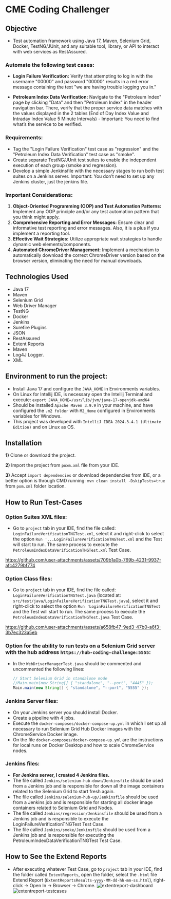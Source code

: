 # CME Coding Challenger
## **Objective**
- Test automation framework using Java 17, Maven, Selenium Grid, Docker, TestNG/JUnit,
  and any suitable tool, library, or API to interact with web services as RestAssured.

### **Automate the following test cases:**
- **Login Failure Verification:** Verify that attempting to log in with the username "00000"
  and password "00000" results in a red error message containing the text "we are
  having trouble logging you in."

- **Petroleum Index Data Verification:** Navigate to the "Petroleum Index" page by
  clicking "Data" and then "Petroleum Index" in the header navigation bar. There, verify
  that the proper service data matches with the values displayed in the 2 tables (End of
  Day Index Value and Intraday Index Value 5 Minute Intervals) - Important: You need to
  find what’s the service to be verified.

### **Requirements:**
- Tag the "Login Failure Verification" test case as "regression" and the "Petroleum Index
  Data Verification" test case as "smoke".
- Create separate TestNG/JUnit test suites to enable the independent execution of each
  group (smoke and regression).
- Develop a simple Jenkinsfile with the necessary stages to run both test suites on a
  Jenkins server. Important: You don’t need to set up any Jenkins cluster, just the jenkins
  file.

### **Important Considerations:**
1) **Object-Oriented Programming (OOP) and Test Automation Patterns:** Implement
any OOP principle and/or any test automation pattern that you think might apply.
2) **Comprehensive Reporting and Error Messages:** Ensure clear and informative test
   reporting and error messages. Also, it is a plus if you implement a reporting tool.
3) **Effective Wait Strategies:** Utilize appropriate wait strategies to handle dynamic web
   elements/components.
4) **Automated ChromeDriver Management:** Implement a mechanism to automatically
   download the correct ChromeDriver version based on the browser version,
   eliminating the need for manual downloads.

## **Technologies Used**
- Java 17
- Maven
- Selenium Grid
- Web Driver Manager
- TestNG
- Docker
- Jenkins
- Surefire Plugins
- JSON
- RestAssured
- Extent Reports
- Maven
- Log4J Logger.
- XML

## **Environment to run the project:**
- Install Java 17 and configure the ```JAVA_HOME``` in Environments variables.
- On Linux for Intellij IDE, is necessary open the Intellij Terminal and execute: `export JAVA_HOME=/usr/lib/jvm/java-17-openjdk-amd64`
- Should be installed ```Apache Maven 3.9.9``` in your machine, and have configured the ```.m2 folder``` with ```M2_Home``` configured in Environments variables for Windows.
- This project was developed with ```IntelliJ IDEA 2024.3.4.1 (Ultimate Edition)``` and on Linux as OS.

## **Installation**
**1)** Clone or download the project. 

**2)** Import the project from ```poxm.xml``` file from your IDE.

**3)** Accept ```import dependencies``` or download dependencies from IDE, or a better option is through CMD running: ```mvn clean install -DskipTests=true``` from ```pom.xml``` folder location.

## **How to Run Test-Cases**
### **Option Suites XML files:**
- Go to ```project``` tab in your IDE, find the file called: `LoginFailureVerificationTNGTest.xml`, select it and right-click to select the option `Run '...LoginFailureVerificationTNGTest.xml` and the Test will start to run.
The same process to execute the `PetroleumIndexDataVerificationTNGTest.xml` Test Case.


https://github.com/user-attachments/assets/709b1a0b-769b-4231-9937-afc4279bf774


### **Option Class files:**
- Go to ```project``` tab in your IDE, find the file called: `LoginFailureVerificationTNGTest.java` (located at: `src/test/java/LoginFailureVerificationTNGTest.java`), select it and right-click to select the option `Run 'LoginFailureVerificationTNGTest` and the Test will start to run.
The same process to execute the `PetroleumIndexDataVerificationTNGTest.java` Test Case.

https://github.com/user-attachments/assets/a658fb47-9ed3-47b0-a6f3-3b7ec323a5eb

### **Option for the ability to run tests on a Selenium Grid server with the hub address `https://hub-coding-challenge:5555`:**
- In the `WebDriverManagerTest.java` should be commented and uncommented the following lines:
  ```java
  // Start Selenium Grid in standalone mode
  //Main.main(new String[] { "standalone", "--port", "4445" });
  Main.main(new String[] { "standalone", "--port", "5555" });

### **Jenkins Server files:**
- On your Jenkins server you should install Docker.
- Create a pipeline with 4 jobs.
- Execute the `docker-composes/docker-compose-up.yml` in which I set up all necessary to run Selenium Grid Hub Docker images with the ChromeService Docker image.
- On the file `docker-composes/docker-compose-up.yml` are the instructions for local runs on Docker Desktop and how to scale ChromeService nodes.
### **Jenkins files:**
- **For Jenkins server, I created 4 Jenkins files.** 
- The file called `Jenkins/selenium-hub-down/Jenkinsfile` should be used from a Jenkins job and is responsible for down all the image containers related to the Selenium Grid to start fresh again.
- The file called `Jenkins/selenium-hub-up/Jenkinsfile` should be used from a Jenkins job and is responsible for starting all docker image containers related to Selenium Grid and Nodes. 
- The file called `Jenkins/regression/Jenkinsfile` should be used from a Jenkins job and is responsible to execute the LoginFailureVerificationTNGTest Test Case. 
- The file called `Jenkins/smoke/Jenkinsfile` should be used from a Jenkins job and is responsible for executing the PetroleumIndexDataVerificationTNGTest Test Case. 

## **How to See the Extend Reports**
- After executing whatever Test Case, go to ```project``` tab in your IDE, find the folder called `ExtentReports`, open the folder, select the `.html` file Extend Report (`ExtentReportsResults-yyyy-MM-dd-hh-mm-ss.html`), right-click -> Open In -> Browser -> Chrome.
  ![extentreport-dashboard](https://github.com/nicolaslopez82/cme-codingchallenge-testautomationengineer/blob/master/ReadmeImages/extentreports-dashboard.png)
  ![extentreport-testcases](https://github.com/nicolaslopez82/cme-codingchallenge-testautomationengineer/blob/master/ReadmeImages/extentreports-testcases.png)
